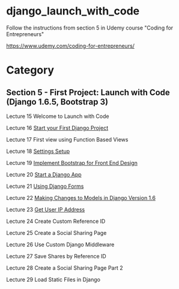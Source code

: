 django_launch_with_code
=======================

Follow the instructions from section 5 in Udemy course "Coding for Entrepreneurs"

https://www.udemy.com/coding-for-entrepreneurs/

# Category

## Section 5 - First Project: Launch with Code (Django 1.6.5, Bootstrap 3)

Lecture 15	Welcome to Launch with Code 

Lecture 16	[Start your First Django Project](../../tree/c44b4332ab5bc02cc4edf068d095bbe9ff64250c)

Lecture 17	First view using Function Based Views

Lecture 18	[Settings Setup](../../tree/abd0c5b19815d5d1f28d08de93c1307d80ab5fd6)

Lecture 19	[Implement Bootstrap for Front End Design](../../tree/03c191f4afaf2c42bdbe1138517025dbefb6f932)

Lecture 20	[Start a Django App](../../tree/41be2b71a1cb212f6da562b05a94dd5597cdbaa9)

Lecture 21	[Using Django Forms](../../tree/64cf2aeb6578c8bdfa3e181f2bcef296f1c9a0d0)

Lecture 22	[Making Changes to Models in Django Version 1.6](../../tree/533e51ac858558598647b43afe469afef765d293)

Lecture 23	[Get User IP Address](../../tree/d41e8c9ab87bfe9ee27cf9ac48eea14341d0b7f9)

Lecture 24	Create Custom Reference ID

Lecture 25	Create a Social Sharing Page

Lecture 26	Use Custom Django Middleware

Lecture 27	Save Shares by Reference ID

Lecture 28	Create a Social Sharing Page Part 2

Lecture 29	Load Static Files in Django




